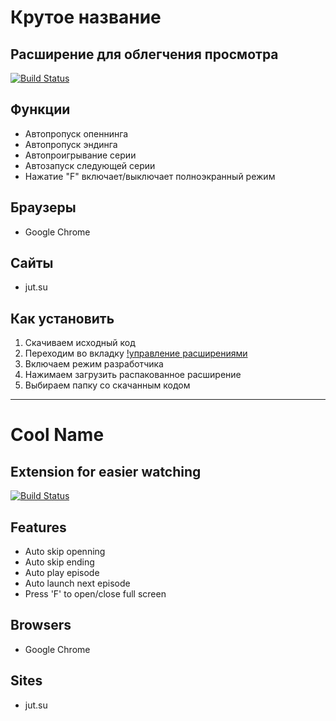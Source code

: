 # Крутое название
## Расширение для облегчения просмотра 



[![Build Status](https://travis-ci.org/joemccann/dillinger.svg?branch=master)](https://github.com/Gabageba/cool-name/releases)


## Функции

- Автопропуск опеннинга
- Автопропуск эндинга
- Автопроигрывание серии
- Автозапуск следующей серии
- Нажатие "F" включает/выключает полноэкранный режим

## Браузеры
- Google Chrome

## Сайты
- jut.su


## Как установить  
1. Скачиваем исходный код 
2. Переходим во вкладку [!управление расширениями](chrome://extensions/)
3. Включаем режим разработчика
4. Нажимаем загрузить распакованное расширение
5. Выбираем папку со скачанным кодом
-----

# Cool Name
## Extension for easier watching



[![Build Status](https://travis-ci.org/joemccann/dillinger.svg?branch=master)](https://github.com/Gabageba/cool-name/releases)


## Features

- Auto skip openning
- Auto skip ending
- Auto play episode
- Auto launch next episode
- Press 'F' to open/close full screen

## Browsers
- Google Chrome

## Sites
- jut.su



